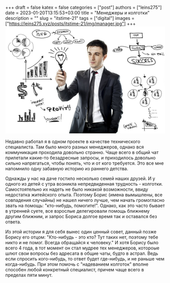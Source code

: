 +++ 
draft = false
katex = false
categories = ["post"]
authors = ["leins275"]
date = 2023-01-20T13:15:53+03:00
title = "Менеджеры и колготки"
description = ""
slug = "itstime-21"
tags = ["digital"]
images = ["https://leins275.xyz/posts/itstime-21/img/manager.jpg"]
+++
![manager](img/manager.jpg)

Недавно работал я в одном проекте в качестве технического специалиста. Там было много разных менеджеров, однако вся коммуникация проходила довольно странно. Чаще всего в общий чат прилетали какие-то безадресные запросы, и приходилось довольно сильно напрягаться, чтобы понять, что и от кого требуется. Это все мне напомнило одну забавную историю из раннего детства.

Однажды у нас на даче гостило несколько семей наших друзей. И у одного из детей с утра возникла непредвиденная трудность - колготки. Самостоятельно их надеть не было никакой возможности, ввиду недостатка житейского опыта. Поэтому Борис (имена вымышлены, все совпадения случайны) не нашел ничего лучше, чем начать громогласно звать на помощь: "кто-нибудь, помогите!". Однако, как это часто бывает в утренней суете, все взрослые делегировали помощь ближнему другим ближним, и запрос Бориса долгое время так и оставался без ответа. 

Из этой истории я для себя вынес один ценный совет, данный позже Борису его отцом: "Кто-нибудь - это кто? Тут таких нет, поэтому тебе никто и не помог. Всегда обращайся к человеку." И хотя Борису было всего 4 года, в тот момент он стал мудрее тех менеджеров, котороые шлют свои вопросы без адресата в общие чаты, будто в астрал. Ведь если спросить кого-нибудь, то ответ будет где-нибудь, и не раньше чем когда-нибудь. При этом помочь с "надеванием колготок" вполне способен любой конкретный специалист, причем чаще всего в пределах пяти минут.
